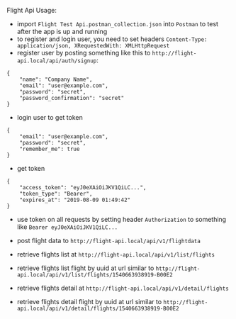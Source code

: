 Flight Api Usage:

- import `Flight Test Api.postman_collection.json` into `Postman` to test after the app is up and running
- to register and login user, you need to set headers `Content-Type: application/json, XRequestedWith: XMLHttpRequest`
- register user by posting something like this to `http://flight-api.local/api/auth/signup`:
```
{
	"name": "Company Name",
	"email": "user@example.com",
	"password": "secret",
	"password_confirmation": "secret"
}
```
- login user to get token
```
{
	"email": "user@example.com",
	"password": "secret",
	"remember_me": true
}
```
- get token
```
{
    "access_token": "eyJ0eXAiOiJKV1QiLC...",
    "token_type": "Bearer",
    "expires_at": "2019-08-09 01:49:42"
}
```
- use token on all requests by setting header `Authorization` to something like `Bearer eyJ0eXAiOiJKV1QiLC...`

- post flight data to `http://flight-api.local/api/v1/flightdata`
- retrieve flights list at `http://flight-api.local/api/v1/list/flights`
- retrieve flights list flight by uuid at url similar to `http://flight-api.local/api/v1/list/flights/1540663938919-B00E2`
- retrieve flights detail at `http://flight-api.local/api/v1/detail/flights`
- retrieve flights detail flight by uuid at url similar to `http://flight-api.local/api/v1/detail/flights/1540663938919-B00E2`
